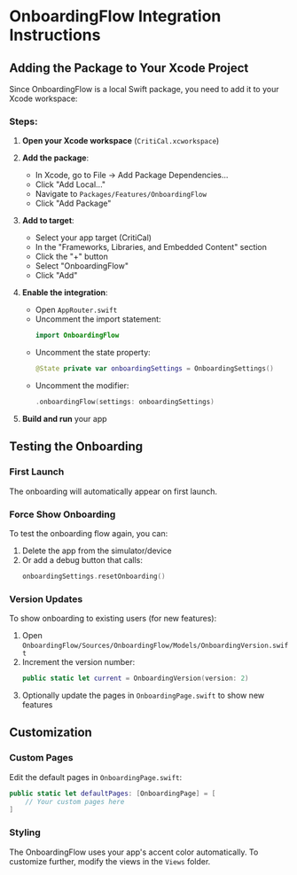 # OnboardingFlow Integration Instructions

## Adding the Package to Your Xcode Project

Since OnboardingFlow is a local Swift package, you need to add it to your Xcode workspace:

### Steps:

1. **Open your Xcode workspace** (`CritiCal.xcworkspace`)

2. **Add the package**:
   - In Xcode, go to File → Add Package Dependencies...
   - Click "Add Local..."
   - Navigate to `Packages/Features/OnboardingFlow`
   - Click "Add Package"

3. **Add to target**:
   - Select your app target (CritiCal)
   - In the "Frameworks, Libraries, and Embedded Content" section
   - Click the "+" button
   - Select "OnboardingFlow"
   - Click "Add"

4. **Enable the integration**:
   - Open `AppRouter.swift`
   - Uncomment the import statement:
     ```swift
     import OnboardingFlow
     ```
   - Uncomment the state property:
     ```swift
     @State private var onboardingSettings = OnboardingSettings()
     ```
   - Uncomment the modifier:
     ```swift
     .onboardingFlow(settings: onboardingSettings)
     ```

5. **Build and run** your app

## Testing the Onboarding

### First Launch
The onboarding will automatically appear on first launch.

### Force Show Onboarding
To test the onboarding flow again, you can:

1. Delete the app from the simulator/device
2. Or add a debug button that calls:
   ```swift
   onboardingSettings.resetOnboarding()
   ```

### Version Updates
To show onboarding to existing users (for new features):

1. Open `OnboardingFlow/Sources/OnboardingFlow/Models/OnboardingVersion.swift`
2. Increment the version number:
   ```swift
   public static let current = OnboardingVersion(version: 2)
   ```
3. Optionally update the pages in `OnboardingPage.swift` to show new features

## Customization

### Custom Pages
Edit the default pages in `OnboardingPage.swift`:
```swift
public static let defaultPages: [OnboardingPage] = [
    // Your custom pages here
]
```

### Styling
The OnboardingFlow uses your app's accent color automatically. To customize further, modify the views in the `Views` folder.